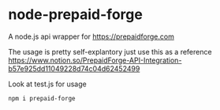# node-prepaid-forge

A node.js api wrapper for https://prepaidforge.com

The usage is pretty self-explantory just use this as a reference https://www.notion.so/PrepaidForge-API-Integration-b57e925dd11049228d74c04d62452499

Look at test.js for usage
```
npm i prepaid-forge
```
